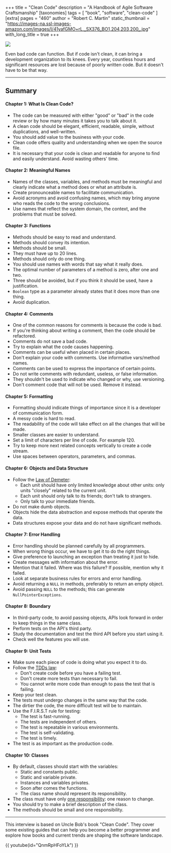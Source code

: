 +++
title = "Clean Code"
description = "A Handbook of Agile Software Craftsmanship"
[taxonomies]
tags = [ "book", "software", "clean-code" ]
[extra]
pages = "460"
author = "Robert C. Martin"
static_thumbnail = "https://images-na.ssl-images-amazon.com/images/I/41yafGMO+rL._SX376_BO1,204,203,200_.jpg"
with_long_title = true
+++

<a target="_blank" href="https://www.amazon.de/gp/product/0132350882/ref=as_li_tl?ie=UTF8&camp=1638&creative=6742&creativeASIN=0132350882&linkCode=as2&tag=chemaclass-21&linkId=69e7ad0e2974e7511a92cce2c6a08ef0">
    <img border="0" src="https://images-na.ssl-images-amazon.com/images/I/41yafGMO+rL._SX376_BO1,204,203,200_.jpg" >
</a>

Even bad code can function. But if code isn't clean, it can bring a development organization to its knees. Every year,
countless hours and significant resources are lost because of poorly written code. But it doesn't have to be that way.

<!-- more -->

---

## Summary

#### Chapter 1:  What Is Clean Code?

- The code can be measured with either "good" or "bad" in the code review or by how many minutes it takes you to talk
  about it.
- A clean code should be elegant, efficient, readable, simple, without duplications, and well-written.
- You should add value to the business with your code.
- Clean code offers quality and understanding when we open the source file.
- It is necessary that your code is clean and readable for anyone to find and easily understand. Avoid wasting others'
  time.

#### Chapter 2: Meaningful Names

- Names of the classes, variables, and methods must be meaningful and clearly indicate what a method does or what an
  attribute is.
- Create pronounceable names to facilitate communication.
- Avoid acronyms and avoid confusing names, which may bring anyone who reads the code to the wrong conclusions.
- Use names that reflect the system domain, the context, and the problems that must be solved.

#### Chapter 3: Functions

- Methods should be easy to read and understand.
- Methods should convey its intention.
- Methods should be small.
- They must have up to 20 lines.
- Methods should only do one thing.
- You should use names with words that say what it really does.
- The optimal number of parameters of a method is zero, after one and two.
- Three should be avoided, but if you think it should be used, have a justification.
- `Boolean` type as a parameter already states that it does more than one thing.
- Avoid duplication.

#### Chapter 4: Comments

- One of the common reasons for comments is because the code is bad.
- If you're thinking about writing a comment, then the code should be refactored.
- Comments do not save a bad code.
- Try to explain what the code causes happening.
- Comments can be useful when placed in certain places.
- Don't explain your code with comments. Use informative vars/method names.
- Comments can be used to express the importance of certain points.
- Do not write comments with redundant, useless, or false information.
- They shouldn't be used to indicate who changed or why, use versioning.
- Don't comment code that will not be used. Remove it instead.

#### Chapter 5: Formatting

- Formatting should indicate things of importance since it is a developer of communication form.
- A messy code is hard to read.
- The readability of the code will take effect on all the changes that will be made.
- Smaller classes are easier to understand.
- Set a limit of characters per line of code. For example 120.
- Try to keep more next related concepts vertically to create a code stream.
- Use spaces between operators, parameters, and commas.

#### Chapter 6: Objects and Data Structure

- Follow the [Law of Demeter](https://en.wikipedia.org/wiki/Law_of_Demeter):
  - Each unit should have only limited knowledge about other units: only units "closely" related to the current unit.
  - Each unit should only talk to its friends; don't talk to strangers.
  - Only talk to your immediate friends.
- Do not make dumb objects.
- Objects hide the data abstraction and expose methods that operate the data.
- Data structures expose your data and do not have significant methods.

#### Chapter 7: Error Handling

- Error handling should be planned carefully by all programmers.
- When wrong things occur, we have to get it to do the right things.
- Give preference to launching an exception than treating it just to hide.
- Create messages with information about the error.
- Mention that it failed. Where was this failure? If possible, mention why it failed.
- Look at separate business rules for errors and error handling.
- Avoid returning a `NULL` in methods, preferably to return an empty object.
- Avoid passing `NULL` to the methods; this can generate `NullPointerExceptions`.

#### Chapter 8: Boundary

- In third-party code, to avoid passing objects, APIs look forward in order to keep things in the same class.
- Perform tests on the API's third party.
- Study the documentation and test the third API before you start using it.
- Check well the features you will use.

#### Chapter 9: Unit Tests

- Make sure each piece of code is doing what you expect it to do.
- Follow the [TDDs law](https://en.wikipedia.org/wiki/Test-driven_development):
  - Don't create code before you have a failing test.
  - Don't create more tests than necessary to fail.
  - You cannot write more code than enough to pass the test that is failing.
- Keep your test clean.
- The tests must undergo changes in the same way that the code.
- The dirtier the code, the more difficult test will be to maintain.
- Use the F.I.R.S.T rule for testing:
  - The test is fast-running.
  - The tests are independent of others.
  - The test is repeatable in various environments.
  - The test is self-validating.
  - The test is timely.
- The test is as important as the production code.

#### Chapter 10: Classes

- By default, classes should start with the variables:
  - Static and constants public.
  - Static and variable private.
  - Instances and variables privates.
  - Soon after comes the functions.
  - The class name should represent its responsibility.
- The class must have only [one responsibility](https://en.wikipedia.org/wiki/Single-responsibility_principle): one reason to change.
- You should try to make a brief description of the class.
- The methods should be small and one responsibility.

---


This interview is based on Uncle Bob's book "Clean Code". They cover some existing guides that can help you become a
better programmer and explore how books and current trends are shaping the software landscape.

{{ youtube(id="QnmRpHFoYLk") }}
